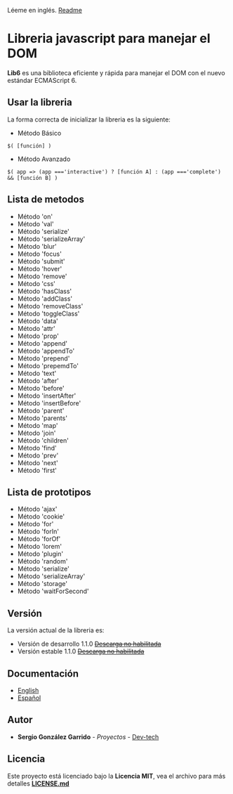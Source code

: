 Léeme en inglés. [Readme](https://github.com/Dev-tech-es/jLib6/blob/master/README.md)

# Libreria javascript para manejar el DOM

**Lib6** es una biblioteca eficiente y rápida para manejar el DOM con el nuevo estándar ECMAScript 6.

## Usar la libreria

La forma correcta de inicializar la libreria es la siguiente:

- Método Básico
```
$( [función] )
```
- Método Avanzado
```
$( app => (app ==='interactive') ? [función A] : (app ==='complete') && [función B] )

```

## Lista de metodos

- Método 'on'
- Método 'val'
- Método 'serialize'
- Método 'serializeArray'
- Método 'blur'
- Método 'focus'
- Método 'submit'
- Método 'hover'
- Método 'remove'
- Método 'css'
- Método 'hasClass'
- Método 'addClass'
- Método 'removeClass'
- Método 'toggleClass'
- Método 'data'
- Método 'attr'
- Método 'prop'
- Método 'append'
- Método 'appendTo'
- Método 'prepend'
- Método 'prepemdTo'
- Método 'text'
- Método 'after'
- Método 'before'
- Método 'insertAfter'
- Método 'insertBefore'
- Método 'parent'
- Método 'parents'
- Método 'map'
- Método 'join'
- Método 'children'
- Método 'find'
- Método 'prev'
- Método 'next'
- Método 'first'

## Lista de prototipos

- Método 'ajax'
- Método 'cookie'
- Método 'for'
- Método 'forIn'
- Método 'forOf'
- Método 'lorem'
- Método 'plugin'
- Método 'random'
- Método 'serialize'
- Método 'serializeArray'
- Método 'storage'
- Método 'waitForSecond'

## Versión

La versión actual de la libreria es:

- Versión de desarrollo 1.1.0 ~~[Descarga no habilitada](https://github.com/Dev-tech-es/jLib6/)~~
- Versión estable 1.1.0 ~~[Descarga no habilitada](https://github.com/Dev-tech-es/jLib6/)~~

## Documentación

- [English](https://github.com/Dev-tech-es/jLib6/blob/master/documentation/English.md)
- [Español](https://github.com/Dev-tech-es/jLib6/blob/master/documentation/Espan%CC%83ol.md)

## Autor

* **Sergio González Garrido** - *Proyectos* - [Dev-tech](https://github.com/Dev-tech-es)

## Licencia

Este proyecto está licenciado bajo la **Licencia MIT**, vea el archivo para más detalles **[LICENSE.md](https://github.com/Dev-tech-es/jLib6/blob/master/LICENSE)**

